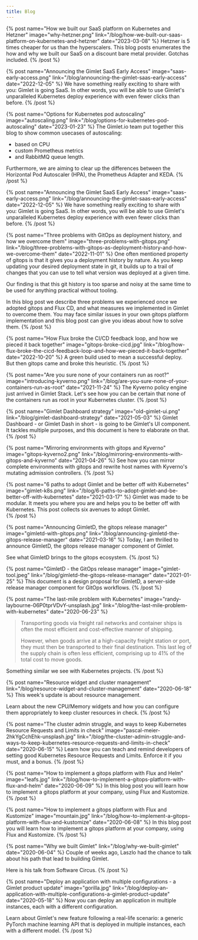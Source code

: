 ```yaml
---
title: Blog
---
```


{% post name="How we built our SaaS platform on Kubernetes and Hetzner" image="why-hetzner.png" link="/blog/how-we-built-our-saas-platform-on-kubernetes-and-hetzner" date="2023-03-08" %}
Hetzner is 5 times cheaper for us than the hyperscalers. This blog posts enumerates the how and why we built our SaaS on a discount bare metal provider. Gotchas included.
{% /post %}

{% post name="Announcing the Gimlet SaaS Early Access" image="saas-early-access.png" link="/blog/announcing-the-gimlet-saas-early-access" date="2022-12-05" %}
We have something really exciting to share with you: Gimlet is going SaaS. In other words, you will be able to use Gimlet's unparalleled Kubernetes deploy experience with even fewer clicks than before.
{% /post %}

{% post name="Options for Kubernetes pod autoscaling" image="autoscaling.png" link="/blog/options-for-kubernetes-pod-autoscaling" date="2023-01-23" %}
The Gimlet.io team put together this blog to show common usecases of autoscaling:
- based on CPU
- custom Prometheus metrics
- and RabbitMQ queue length.

Furthermore, we are aiming to clear up the differences between the Horizontal Pod Autoscaler (HPA), the Prometheus Adapter and KEDA.
{% /post %}

{% post name="Announcing the Gimlet SaaS Early Access" image="saas-early-access.png" link="/blog/announcing-the-gimlet-saas-early-access" date="2022-12-05" %}
We have something really exciting to share with you: Gimlet is going SaaS. In other words, you will be able to use Gimlet's unparalleled Kubernetes deploy experience with even fewer clicks than before.
{% /post %}

{% post name="Three problems with GitOps as deployment history, and how we overcome them" image="three-problems-with-gitops.png" link="/blog/three-problems-with-gitops-as-deployment-history-and-how-we-overcome-them" date="2022-11-01" %}
One often mentioned property of gitops is that it gives you a deployment history by nature. As you keep updating your desired deployment state in git, it builds up to a trail of changes that you can use to tell what version was deployed at a given time.

Our finding is that this git history is too sparse and noisy at the same time to be used for anything practical without tooling.

In this blog post we describe three problems we experienced once we adopted gitops and Flux CD, and what measures we implemented in Gimlet to overcome them. You may face similar issues in your own gitops platform implementation and this blog post can give you ideas about how to solve them.
{% /post %}

{% post name="How Flux broke the CI/CD feedback loop, and how we pieced it back together" image="gitops-broke-cicd.jpg" link="/blog/how-flux-broke-the-cicd-feedback-loop-and-how-we-pieced-it-back-together" date="2022-10-20" %}
A green build used to mean a successful deploy. But then gitops came and broke this heuristic.
{% /post %}

{% post name="Are you sure none of your containers run as root?" image="introducing-kyverno.png" link="/blog/are-you-sure-none-of-your-containers-run-as-root" date="2021-11-24" %}
The Kyverno policy engine just arrived in Gimlet Stack. Let's see how you can be certain that none of the containers run as root in your Kubernetes cluster.
{% /post %}

{% post name="Gimlet Dashboard strategy" image="old-gimlet-ui.png" link="/blog/gimlet-dashboard-strategy" date="2021-05-03" %}
Gimlet Dashboard - or Gimlet Dash in short - is going to be Gimlet's UI component. It tackles multiple purposes, and this document is here to elaborate on that.
{% /post %}

{% post name="Mirroring environments with gitops and Kyverno" image="gitops-kyverno2.png" link="/blog/mirroring-environments-with-gitops-and-kyverno" date="2021-04-26" %}
See how you can mirror complete environments with gitops and rewrite host names with Kyverno's mutating admission controllers.
{% /post %}

{% post name="6 paths to adopt Gimlet and be better off with Kubernetes" image="gimlet-k8s.png" link="/blog/6-paths-to-adopt-gimlet-and-be-better-off-with-kubernetes" date="2021-03-17" %}
 Gimlet was made to be modular. It meets you where you are and helps you to be better off with Kubernetes. 
    This post collects six avenues to adopt Gimlet.  
{% /post %}

{% post name="Announcing GimletD, the gitops release manager" image="gimletd-with-gitops.png" link="/blog/announcing-gimletd-the-gitops-release-manager" date="2021-03-16" %}
Today, I am thrilled to announce GimletD, the gitops release manager component of Gimlet.

See what GimletD brings to the gitops ecosystem.
{% /post %}

{% post name="GimletD - the GitOps release manager" image="gimlet-tool.jpeg" link="/blog/gimletd-the-gitops-release-manager" date="2021-01-25" %}
This document is a design proposal for GimletD, a server-side release manager component for GitOps workflows.
{% /post %}

{% post name="The last-mile problem with Kubernetes" image="randy-laybourne-06P0tprVDvY-unsplash.jpg" link="/blog/the-last-mile-problem-with-kubernetes" date="2020-06-23" %}
> Transporting goods via freight rail networks and container ships is often the most efficient and cost-effective manner of shipping.
>
> However, when goods arrive at a high-capacity freight station or port, they must then be transported to their final destination. This last leg of the supply chain is often less efficient, comprising up to 41% of the total cost to move goods.

Something similar we see with Kubernetes projects.
{% /post %}

{% post name="Resource widget and cluster management" link="/blog/resource-widget-and-cluster-management" date="2020-06-18" %}
This week's update is about resource management.

Learn about the new CPU/Memory widgets and how you can configure them appropriately to keep cluster resources in check.
{% /post %}


{% post name="The cluster admin struggle, and ways to keep Kubernetes Resource Requests and Limits in check" image="pascal-meier-2hkYgCchEhk-unsplash.jpg" link="/blog/the-cluster-admin-struggle-and-ways-to-keep-kubernetes-resource-requests-and-limits-in-check" date="2020-06-15" %}
Learn how you can teach and remind developers of setting good Kubernetes Resource Requests and Limits. Enforce it if you must, and a bonus. 
{% /post %}

{% post name="How to implement a gitops platform with Flux and Helm" image="leafs.jpg" link="/blog/how-to-implement-a-gitops-platform-with-flux-and-helm" date="2020-06-09" %}
In this blog post you will learn how to implement a gitops platform at your company, using Flux and Kustomize.
{% /post %}

{% post name="How to implement a gitops platform with Flux and Kustomize" image="mountain.jpg" link="/blog/how-to-implement-a-gitops-platform-with-flux-and-kustomize" date="2020-06-08" %}
In this blog post you will learn how to implement a gitops platform at your company, using Flux and Kustomize.
{% /post %}

{% post name="Why we built Gimlet" link="/blog/why-we-built-gimlet" date="2020-06-04" %}
Couple of weeks ago, Laszlo had the chance to talk about his path that lead to building Gimlet.

Here is his talk from Software Circus.
{% /post %}

{% post name="Deploy an application with multiple configurations - a Gimlet product update" image="gorilla.jpg" link="/blog/deploy-an-application-with-multiple-configurations-a-gimlet-product-update" date="2020-05-18" %}
Now you can deploy an application in multiple instances, each with a different configuration.

Learn about Gimlet's new feature following a real-life scenario: a generic PyTorch machine learning API that is deployed in multiple instances, each with a different model.
{% /post %}